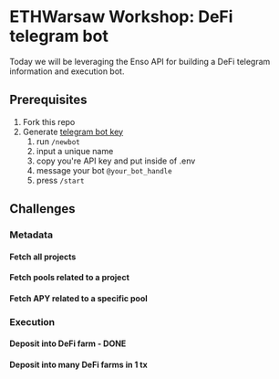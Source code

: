 # ETHWarsaw Workshop: DeFi telegram bot 
Today we will be leveraging the Enso API for building a DeFi telegram information and execution bot.

## Prerequisites
1. Fork this repo
2. Generate [telegram bot key](https://t.me/BotFather)
   1. run `/newbot`
   2. input a unique name
   3. copy you're API key and put inside of .env
   4. message your bot `@your_bot_handle`
   5. press `/start`
   


## Challenges
### Metadata
#### Fetch all projects

#### Fetch pools related to a project

#### Fetch APY related to a specific pool

### Execution

#### Deposit into DeFi farm - DONE

#### Deposit into many DeFi farms in 1 tx
